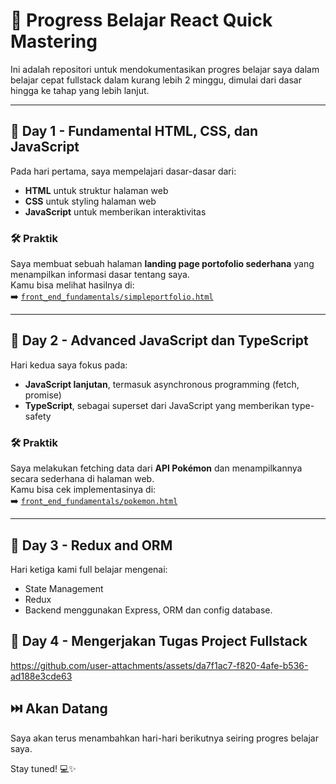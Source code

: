 # 🚀 Progress Belajar React Quick Mastering

Ini adalah repositori untuk mendokumentasikan progres belajar saya dalam belajar cepat fullstack dalam kurang lebih 2 minggu, dimulai dari dasar hingga ke tahap yang lebih lanjut.

---

## 📅 Day 1 - Fundamental HTML, CSS, dan JavaScript

Pada hari pertama, saya mempelajari dasar-dasar dari:
- **HTML** untuk struktur halaman web
- **CSS** untuk styling halaman web
- **JavaScript** untuk memberikan interaktivitas

### 🛠️ Praktik
Saya membuat sebuah halaman **landing page portofolio sederhana** yang menampilkan informasi dasar tentang saya.  
Kamu bisa melihat hasilnya di:  
➡️ [`front_end_fundamentals/simpleportfolio.html`](front_end_fundamentals/simpleportfolio.html)

---

## 📅 Day 2 - Advanced JavaScript dan TypeScript

Hari kedua saya fokus pada:
- **JavaScript lanjutan**, termasuk asynchronous programming (fetch, promise)
- **TypeScript**, sebagai superset dari JavaScript yang memberikan type-safety

### 🛠️ Praktik
Saya melakukan fetching data dari **API Pokémon** dan menampilkannya secara sederhana di halaman web.  
Kamu bisa cek implementasinya di:  
➡️ [`front_end_fundamentals/pokemon.html`](front_end_fundamentals/pokemon.html)

---

## 📅 Day 3 - Redux and ORM
Hari ketiga kami full belajar mengenai:
- State Management
- Redux
- Backend menggunakan Express, ORM dan config database.

## 📅 Day 4 - Mengerjakan Tugas Project Fullstack


https://github.com/user-attachments/assets/da7f1ac7-f820-4afe-b536-ad188e3cde63



## ⏭️ Akan Datang
Saya akan terus menambahkan hari-hari berikutnya seiring progres belajar saya.

Stay tuned! 💻✨
